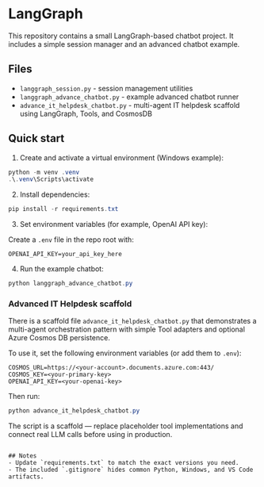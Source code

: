 # LangGraph

This repository contains a small LangGraph-based chatbot project. It includes a simple session manager and an advanced chatbot example.

## Files
- `langgraph_session.py` - session management utilities
- `langgraph_advance_chatbot.py` - example advanced chatbot runner
 - `advance_it_helpdesk_chatbot.py` - multi-agent IT helpdesk scaffold using LangGraph, Tools, and CosmosDB

## Quick start

1. Create and activate a virtual environment (Windows example):

```powershell
python -m venv .venv
.\.venv\Scripts\activate
```

2. Install dependencies:

```powershell
pip install -r requirements.txt
```

3. Set environment variables (for example, OpenAI API key):

Create a `.env` file in the repo root with:

```
OPENAI_API_KEY=your_api_key_here
```

4. Run the example chatbot:

```powershell
python langgraph_advance_chatbot.py
```

### Advanced IT Helpdesk scaffold

There is a scaffold file `advance_it_helpdesk_chatbot.py` that demonstrates a multi-agent orchestration pattern with simple Tool adapters and optional Azure Cosmos DB persistence.

To use it, set the following environment variables (or add them to `.env`):

```
COSMOS_URL=https://<your-account>.documents.azure.com:443/
COSMOS_KEY=<your-primary-key>
OPENAI_API_KEY=<your-openai-key>
```

Then run:

```powershell
python advance_it_helpdesk_chatbot.py
```

The script is a scaffold — replace placeholder tool implementations and connect real LLM calls before using in production.
```

## Notes
- Update `requirements.txt` to match the exact versions you need.
- The included `.gitignore` hides common Python, Windows, and VS Code artifacts.
